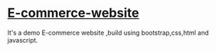# [E-commerce-website](https://ecommercedemo-13fd2.web.app)
It's a demo E-commerce website ,build using bootstrap,css,html and javascript.
